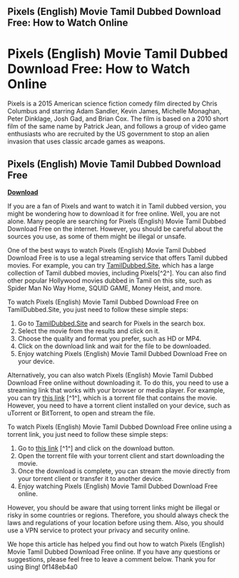 ## Pixels (English) Movie Tamil Dubbed Download Free: How to Watch Online

  
# Pixels (English) Movie Tamil Dubbed Download Free: How to Watch Online
 
Pixels is a 2015 American science fiction comedy film directed by Chris Columbus and starring Adam Sandler, Kevin James, Michelle Monaghan, Peter Dinklage, Josh Gad, and Brian Cox. The film is based on a 2010 short film of the same name by Patrick Jean, and follows a group of video game enthusiasts who are recruited by the US government to stop an alien invasion that uses classic arcade games as weapons.
 
## Pixels (English) Movie Tamil Dubbed Download Free


[**Download**](https://www.google.com/url?q=https%3A%2F%2Fshoxet.com%2F2tKCxL&sa=D&sntz=1&usg=AOvVaw2nrrKirq8_-5l4uFzThC7t)

 
If you are a fan of Pixels and want to watch it in Tamil dubbed version, you might be wondering how to download it for free online. Well, you are not alone. Many people are searching for Pixels (English) Movie Tamil Dubbed Download Free on the internet. However, you should be careful about the sources you use, as some of them might be illegal or unsafe.
 
One of the best ways to watch Pixels (English) Movie Tamil Dubbed Download Free is to use a legal streaming service that offers Tamil dubbed movies. For example, you can try [TamilDubbed.Site](http://tamildubbed.site/), which has a large collection of Tamil dubbed movies, including Pixels[^2^]. You can also find other popular Hollywood movies dubbed in Tamil on this site, such as Spider Man No Way Home, SQUID GAME, Money Heist, and more.
 
To watch Pixels (English) Movie Tamil Dubbed Download Free on TamilDubbed.Site, you just need to follow these simple steps:
 
1. Go to [TamilDubbed.Site](http://tamildubbed.site/) and search for Pixels in the search box.
2. Select the movie from the results and click on it.
3. Choose the quality and format you prefer, such as HD or MP4.
4. Click on the download link and wait for the file to be downloaded.
5. Enjoy watching Pixels (English) Movie Tamil Dubbed Download Free on your device.

Alternatively, you can also watch Pixels (English) Movie Tamil Dubbed Download Free online without downloading it. To do this, you need to use a streaming link that works with your browser or media player. For example, you can try [this link](https://new.c.mi.com/my/post/633170/Pixels_English_Tamil_Dubbed_Movie_Torrent_LINK) [^1^], which is a torrent file that contains the movie. However, you need to have a torrent client installed on your device, such as uTorrent or BitTorrent, to open and stream the file.
 
To watch Pixels (English) Movie Tamil Dubbed Download Free online using a torrent link, you just need to follow these simple steps:

1. Go to [this link](https://new.c.mi.com/my/post/633170/Pixels_English_Tamil_Dubbed_Movie_Torrent_LINK) [^1^] and click on the download button.
2. Open the torrent file with your torrent client and start downloading the movie.
3. Once the download is complete, you can stream the movie directly from your torrent client or transfer it to another device.
4. Enjoy watching Pixels (English) Movie Tamil Dubbed Download Free online.

However, you should be aware that using torrent links might be illegal or risky in some countries or regions. Therefore, you should always check the laws and regulations of your location before using them. Also, you should use a VPN service to protect your privacy and security online.
 
We hope this article has helped you find out how to watch Pixels (English) Movie Tamil Dubbed Download Free online. If you have any questions or suggestions, please feel free to leave a comment below. Thank you for using Bing!
 0f148eb4a0
